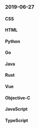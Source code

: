 ### 2019-06-27

#### CSS

#### HTML

#### Python

#### Go

#### Java

#### Rust

#### Vue

#### Objective-C

#### JavaScript

#### TypeScript

